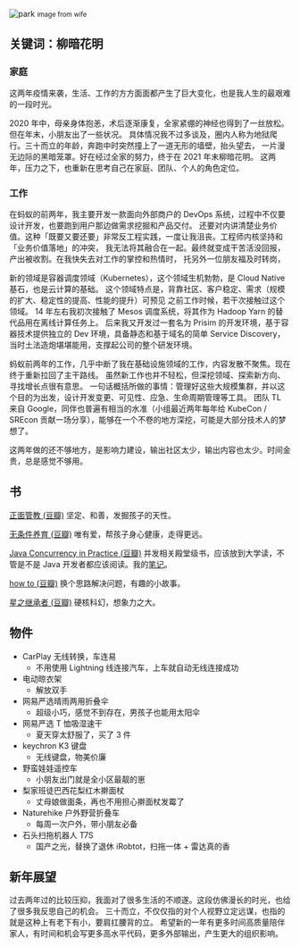 


![park](https://e25ba8-log4d-c.dijingchao.com/images/upload_dropbox/202201/park.jpg)
<small>image from wife</small>

<!-- more -->

## 关键词：柳暗花明

### 家庭

这两年疫情来袭，生活、工作的方方面面都产生了巨大变化，也是我人生的最艰难的一段时光。

2020 年中，母亲身体抱恙，术后逐渐康复，全家紧绷的神经也得到了一丝放松。但在年末，小朋友出了一些状况。
具体情况我不过多谈及，圈内人称为地狱爬行。三十而立的年龄，奔跑中时突然撞上了一道无形的墙壁，抬头望去，
一片漫无边际的黑暗笼罩。好在经过全家的努力，终于在 2021 年末柳暗花明。
这两年，压力之下，也重新在思考自己在家庭、团队、个人的角色定位。

### 工作

在蚂蚁的前两年，我主要开发一款面向外部商户的 DevOps 系统，过程中不仅要设计开发，也要跑到用户那边做需求挖掘和产品交付。
还要对内讲清楚业务价值。这种「既要又要还要」非常反工程实践，一度让我沮丧。工程师内核坚持和「业务价值落地」的冲突，
我无法将其融合在一起。最终就变成干苦活没回报，产出被收割。在我快失去对工作的掌控和热情时，
托另外一位朋友福及时转岗，

新的领域是容器调度领域（Kubernetes），这个领域生机勃勃，是 Cloud Native 基石，也是云计算的基础。
这个领域特点是，背靠社区、客户稳定、需求（规模的扩大、稳定性的提高、性能的提升）可预见
之前工作时候，若干次接触过这个领域。
14 年左右我初次接触了 Mesos 调度系统，将其作为 Hadoop Yarn 的替代品用在离线计算任务上。
后来我又开发过一套名为 Prisim 的开发环境，基于容器技术提供独立的 Dev 环境，具备静态和基于域名的简单 Service Discovery，
当时土法造炮堪堪能用，支撑起公司的整个研发环境。

蚂蚁前两年的工作，几乎中断了我在基础设施领域的工作，内容发散不聚焦。现在终于重新拉回了主干路线。
虽然新工作也并不轻松，但深挖领域、探索新方向、寻找增长点很有意思。
一句话概括所做的事情：管理好这些大规模集群，并以这个目的为出发，设计开发变更、可见性、应急、生命周期管理等工具。
团队 TL 来自 Google，同伴也普遍有相当的水准（小组最近两年每年给 KubeCon / SREcon 贡献一场分享），能够在一个不卷的地方深挖，可能是大部分技术人的梦想了。


这两年做的还不够地方，是影响力建设，输出社区太少，输出内容也太少。时间金贵，总是感觉不够用。

## 书

[正面管教 (豆瓣)](https://book.douban.com/subject/3420606/)
坚定、和善，发掘孩子的天性。

[无条件养育 (豆瓣)](https://book.douban.com/subject/10773248/)
唯有爱，帮孩子身心健康，走得更远。

[Java Concurrency in Practice (豆瓣)](https://book.douban.com/subject/1888733/)
并发相关殿堂级书，应该放到大学读，不管是不是 Java 开发者都应该阅读。我的[笔记](https://book.douban.com/review/14121470/)。

[how to (豆瓣)](https://book.douban.com/subject/35048568/)
换个思路解决问题，有趣的小故事。

[星之继承者 (豆瓣)](https://book.douban.com/subject/35271451/)
硬核科幻，想象力之大。


## 物件

-   CarPlay 无线转换，车连易
    -   不用使用 Lightning 线连接汽车，上车就自动无线连接成功
-   电动晾衣架
    -   解放双手
-   网易严选晴雨两用折叠伞
    -   超级小巧，感觉不到存在，男孩子也能用太阳伞
-   网易严选 T 恤吸湿速干
    -   夏天穿太舒服了，买了 3 件
-   keychron K3 键盘
    -   无线键盘，物美价廉
-   野蛮娃娃遥控车
    -   小朋友出门就是全小区最靓的崽
-   梨家班徒巴西花梨红木擀面杖
    -   丈母娘做面条，再也不用担心擀面杖发霉了
-   Naturehike 户外野营折叠车
    -   每周一次户外，带小朋友必备
-   石头扫拖机器人 T7S
    -   国产之光，替换了退休 iRobtot，扫拖一体 + 雷达真的香

## 新年展望

过去两年过的比较压抑，我面对了很多生活的不顺遂。这段仿佛漫长的时光，也给了很多我反思自己的机会。
三十而立，不仅仅指的对个人视野立定远谋，也指的就是这种上有老下有小，要肩扛腰背的立。
希望新的一年有更多时间高质量陪伴家人，有时间和机会写更多高水平代码，更多外部输出，产生更大的组织影响。

